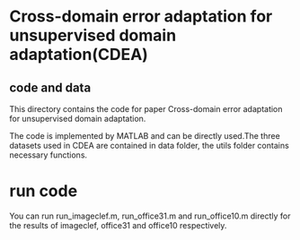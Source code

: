# Cross-domain error adaptation for unsupervised domain adaptation(CDEA)

## code and data
This directory contains the code for paper Cross-domain error adaptation for unsupervised domain adaptation.

The code is implemented by MATLAB and can be directly used.The three datasets used in CDEA are contained in data folder, the utils folder contains necessary functions.

# run code
You can run run_imageclef.m, run_office31.m and run_office10.m directly for the results of imageclef, office31 and office10 respectively.



